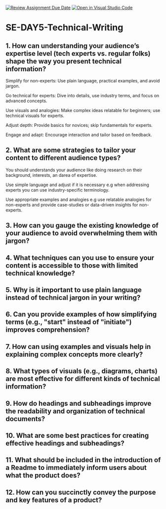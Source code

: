[![Review Assignment Due Date](https://classroom.github.com/assets/deadline-readme-button-22041afd0340ce965d47ae6ef1cefeee28c7c493a6346c4f15d667ab976d596c.svg)](https://classroom.github.com/a/zsAR-pyY)
[![Open in Visual Studio Code](https://classroom.github.com/assets/open-in-vscode-2e0aaae1b6195c2367325f4f02e2d04e9abb55f0b24a779b69b11b9e10269abc.svg)](https://classroom.github.com/online_ide?assignment_repo_id=18465359&assignment_repo_type=AssignmentRepo)

# SE-DAY5-Technical-Writing

## 1. How can understanding your audience’s expertise level (tech experts vs. regular folks) shape the way you present technical information?

Simplify for non-experts: Use plain language, practical examples, and avoid jargon.

Go technical for experts: Dive into details, use industry terms, and focus on advanced concepts.

Use visuals and analogies: Make complex ideas relatable for beginners; use technical visuals for experts.

Adjust depth: Provide basics for novices; skip fundamentals for experts.

Engage and adapt: Encourage interaction and tailor based on feedback.

## 2. What are some strategies to tailor your content to different audience types?

You should understands your audience like doing research on their background, interests, an darea of expertise.

Use simple language and adjust if it is necessary e.g when addressing experts you can use industry-specific terminology.

Use appropriate examples and analogies e.g use relatable analogies for non-experts and provide case-studies or data-driven insights for non-experts.

## 3. How can you gauge the existing knowledge of your audience to avoid overwhelming them with jargon?

## 4. What techniques can you use to ensure your content is accessible to those with limited technical knowledge?

## 5. Why is it important to use plain language instead of technical jargon in your writing?

## 6. Can you provide examples of how simplifying terms (e.g., "start" instead of "initiate") improves comprehension?

## 7. How can using examples and visuals help in explaining complex concepts more clearly?

## 8. What types of visuals (e.g., diagrams, charts) are most effective for different kinds of technical information?

## 9. How do headings and subheadings improve the readability and organization of technical documents?

## 10. What are some best practices for creating effective headings and subheadings?

## 11. What should be included in the introduction of a Readme to immediately inform users about what the product does?

## 12. How can you succinctly convey the purpose and key features of a product?
